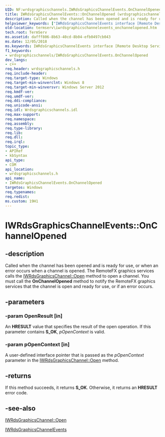 ```yaml
---
UID: NF:wrdsgraphicschannels.IWRdsGraphicsChannelEvents.OnChannelOpened
title: IWRdsGraphicsChannelEvents::OnChannelOpened (wrdsgraphicschannels.h)
description: Called when the channel has been opened and is ready for use, or when an error occurs when a channel is opened.helpviewer_keywords: ["IWRdsGraphicsChannelEvents interface [Remote Desktop Services]","OnChannelOpened method","IWRdsGraphicsChannelEvents.OnChannelOpened","IWRdsGraphicsChannelEvents::OnChannelOpened","OnChannelOpened","OnChannelOpened method [Remote Desktop Services]","OnChannelOpened method [Remote Desktop Services]","IWRdsGraphicsChannelEvents interface","termserv.iwrdsgraphicschannelevents_onchannelopened","wrdsgraphicschannels/IWRdsGraphicsChannelEvents::OnChannelOpened"]
old-location: termserv\iwrdsgraphicschannelevents_onchannelopened.htm
tech.root: TermServ
ms.assetid: dafff806-8b63-40cd-8b04-efb0497cb043
ms.date: 12/05/2018
ms.keywords: IWRdsGraphicsChannelEvents interface [Remote Desktop Services],OnChannelOpened method, IWRdsGraphicsChannelEvents.OnChannelOpened, IWRdsGraphicsChannelEvents::OnChannelOpened, OnChannelOpened, OnChannelOpened method [Remote Desktop Services], OnChannelOpened method [Remote Desktop Services],IWRdsGraphicsChannelEvents interface, termserv.iwrdsgraphicschannelevents_onchannelopened, wrdsgraphicschannels/IWRdsGraphicsChannelEvents::OnChannelOpened
f1_keywords:
- wrdsgraphicschannels/IWRdsGraphicsChannelEvents.OnChannelOpened
dev_langs:
- c++
req.header: wrdsgraphicschannels.h
req.include-header: 
req.target-type: Windows
req.target-min-winverclnt: Windows 8
req.target-min-winversvr: Windows Server 2012
req.kmdf-ver: 
req.umdf-ver: 
req.ddi-compliance: 
req.unicode-ansi: 
req.idl: Wrdsgraphicschannels.idl
req.max-support: 
req.namespace: 
req.assembly: 
req.type-library: 
req.lib: 
req.dll: 
req.irql: 
topic_type:
- APIRef
- kbSyntax
api_type:
- COM
api_location:
- wrdsgraphicschannels.h
api_name:
- IWRdsGraphicsChannelEvents.OnChannelOpened
targetos: Windows
req.typenames: 
req.redist: 
ms.custom: 19H1
---
```


# IWRdsGraphicsChannelEvents::OnChannelOpened


## -description


Called when the channel has been opened and is ready for use, or when an error occurs when a channel is opened. The RemoteFX graphics services calls the <a href="https://docs.microsoft.com/windows/desktop/api/wrdsgraphicschannels/nf-wrdsgraphicschannels-iwrdsgraphicschannel-open">IWRdsGraphicsChannel::Open</a> method to open a channel. You must call the <b>OnChannelOpened</b> method to notify the RemoteFX graphics services that the channel is open and ready for use, or if an error occurs.


## -parameters




### -param OpenResult [in]

An <b>HRESULT</b> value that specifies the result of the open operation. If this parameter contains <b>S_OK</b>, <i>pOpenContext</i> is valid.


### -param pOpenContext [in]

A user-defined interface pointer that is passed as the <i>pOpenContext</i> parameter in the <a href="https://docs.microsoft.com/windows/desktop/api/wrdsgraphicschannels/nf-wrdsgraphicschannels-iwrdsgraphicschannel-open">IWRdsGraphicsChannel::Open</a> method.


## -returns



If this method succeeds, it returns <b xmlns:loc="http://microsoft.com/wdcml/l10n">S_OK</b>. Otherwise, it returns an <b xmlns:loc="http://microsoft.com/wdcml/l10n">HRESULT</b> error code.




## -see-also




<a href="https://docs.microsoft.com/windows/desktop/api/wrdsgraphicschannels/nf-wrdsgraphicschannels-iwrdsgraphicschannel-open">IWRdsGraphicsChannel::Open</a>



<a href="https://docs.microsoft.com/windows/desktop/api/wrdsgraphicschannels/nn-wrdsgraphicschannels-iwrdsgraphicschannelevents">IWRdsGraphicsChannelEvents</a>
 

 

